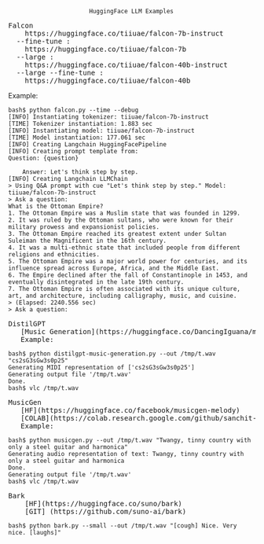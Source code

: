                            HuggingFace LLM Examples

<pre>
Falcon 
    https://huggingface.co/tiiuae/falcon-7b-instruct
  --fine-tune :
    https://huggingface.co/tiiuae/falcon-7b
  --large :
    https://huggingface.co/tiiuae/falcon-40b-instruct
  --large --fine-tune :
    https://huggingface.co/tiiuae/falcon-40b
</pre>
  Example:
```
bash$ python falcon.py --time --debug
[INFO] Instantiating tokenizer: tiiuae/falcon-7b-instruct
[TIME] Tokenizer instantiation: 1.883 sec
[INFO] Instantiating model: tiiuae/falcon-7b-instruct
[TIME] Model instantiation: 177.061 sec
[INFO] Creating Langchain HuggingFacePipeline
[INFO] Creating prompt template from:
Question: {question}

    Answer: Let's think step by step.
[INFO] Creating Langchain LLMChain
> Using Q&A prompt with cue "Let's think step by step." Model: tiiuae/falcon-7b-instruct
> Ask a question:
What is the Ottoman Empire?
1. The Ottoman Empire was a Muslim state that was founded in 1299.
2. It was ruled by the Ottoman sultans, who were known for their military prowess and expansionist policies.
3. The Ottoman Empire reached its greatest extent under Sultan Suleiman the Magnificent in the 16th century.
4. It was a multi-ethnic state that included people from different religions and ethnicities.
5. The Ottoman Empire was a major world power for centuries, and its influence spread across Europe, Africa, and the Middle East.
6. The Empire declined after the fall of Constantinople in 1453, and eventually disintegrated in the late 19th century.
7. The Ottoman Empire is often associated with its unique culture, art, and architecture, including calligraphy, music, and cuisine.
> (Elapsed: 2240.556 sec)
> Ask a question:
```

<pre>
DistilGPT
   [Music Generation](https://huggingface.co/DancingIguana/music-generation)
   Example:
</pre>
```
bash$ python distilgpt-music-generation.py --out /tmp/t.wav "cs2sG3sGw3s0p25"
Generating MIDI representation of ['cs2sG3sGw3s0p25']
Generating output file '/tmp/t.wav'
Done.
bash$ vlc /tmp/t.wav
```

<pre>
MusicGen
   [HF](https://huggingface.co/facebook/musicgen-melody)
   [COLAB](https://colab.research.google.com/github/sanchit-gandhi/notebooks/blob/main/MusicGen.ipynb)
   Example:
</pre>
```
bash$ python musicgen.py --out /tmp/t.wav "Twangy, tinny country with only a steel guitar and harmonica"
Generating audio representation of text: Twangy, tinny country with only a steel guitar and harmonica
Done.
Generating output file '/tmp/t.wav'
bash$ vlc /tmp/t.wav
```
<pre>
Bark
    [HF](https://huggingface.co/suno/bark)
    [GIT] (https://github.com/suno-ai/bark)
</pre>
```
bash$ python bark.py --small --out /tmp/t.wav "[cough] Nice. Very nice. [laughs]"      
```
